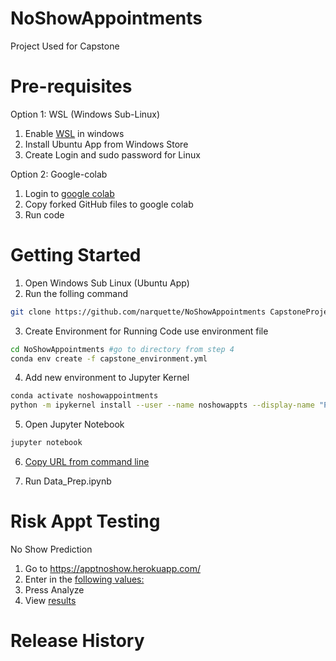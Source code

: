 # NoShowAppointments
Project Used for Capstone

# Pre-requisites

Option 1: WSL (Windows Sub-Linux)

1. Enable [WSL](https://winaero.com/blog/enable-wsl-windows-10-fall-creators-update/) in windows 
2. Install Ubuntu App from Windows Store
3. Create Login and sudo password for Linux

Option 2: Google-colab

1. Login to [google colab](https://colab.research.google.com/notebooks/welcome.ipynb)
2. Copy forked GitHub files to google colab
3. Run code 

# Getting Started 

1. Open Windows Sub Linux (Ubuntu App)
2. Run the folling command

```sh
git clone https://github.com/narquette/NoShowAppointments CapstoneProject
```

3. Create Environment for Running Code use environment file

```sh
cd NoShowAppointments #go to directory from step 4
conda env create -f capstone_environment.yml
```
4. Add new environment to Jupyter Kernel

```sh
conda activate noshowappointments
python -m ipykernel install --user --name noshowappts --display-name "Python (noshowappts)"
```
5. Open Jupyter Notebook

```sh
jupyter notebook
```
6. [Copy URL from command line](https://www.screencast.com/t/JgVmAL6wC)

7. Run Data_Prep.ipynb

# Risk Appt Testing

No Show Prediction

1) Go to https://apptnoshow.herokuapp.com/
2) Enter in the [following values:](https://www.screencast.com/t/yXCUFfM02ZyB)
3) Press Analyze
4) View [results](https://www.screencast.com/t/MWXPI1pj83p) 




# Release History

